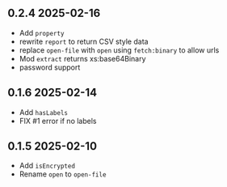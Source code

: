 ## 0.2.4 2025-02-16
* Add `property`
* rewrite `report` to return CSV style data
* replace `open-file` with `open` using `fetch:binary` to allow urls
* Mod `extract` returns xs:base64Binary
* password support
## 0.1.6 2025-02-14
* Add `hasLabels`
* FIX #1 error if no labels
## 0.1.5 2025-02-10
* Add `isEncrypted`
* Rename `open` to `open-file`